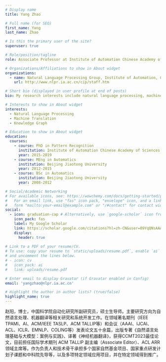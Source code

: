 ```yaml
---
# Display name
title: Yang Zhao

# Full name (for SEO)
first_name: Yang
last_name: Zhao

# Is this the primary user of the site?
superuser: true

# Role/position/tagline
role: Associate Professor at Institute of Automation Chinese Academy of Sciences

# Organizations/Affiliations to show in About widget
organizations:
  - name: Natural Language Processing Group, Institute of Automation, Chinese Academy of Sciences
    url: http://www.nlpr.ia.ac.cn/cip/staff.htm

# Short bio (displayed in user profile at end of posts)
bio: My research interests include natural language processing, machine translation and knowledge graph.

# Interests to show in About widget
interests:
  - Natural Language Processing
  - Machine Translation
  - Knowledge Graph

# Education to show in About widget
education:
  courses:
    - course: PhD in Pattern Recognition
      institution: Institute of Automation Chinese Academy of Sciences
      year: 2015-2019
    - course: MEng in Automatics
      institution: Beijing Jiaotong University
      year: 2012-2015
    - course: BSc in Automatics
      institution: Beijing Jiaotong University
      year: 2008-2012

# Social/Academic Networking
# For available icons, see: https://wowchemy.com/docs/getting-started/page-builder/#icons
#   For an email link, use "fas" icon pack, "envelope" icon, and a link in the
#   form "mailto:your-email@example.com" or "/#contact" for contact widget.
social:
  - icon: graduation-cap # Alternatively, use `google-scholar` icon from `ai` icon pack
    icon_pack: fas
    label: My Google Scholar
    link: https://scholar.google.com/citations?hl=zh-CN&user=09YqQNsAAAAJ
    display:
      header: true
      
# Link to a PDF of your resume/CV.
# To use: copy your resume to `static/uploads/resume.pdf`, enable `ai` icons in `params.yaml`,
# and uncomment the lines below.
# - icon: cv
#   icon_pack: ai
#   link: uploads/resume.pdf

# Enter email to display Gravatar (if Gravatar enabled in Config)
email: 'yangzhao@nlpr.ia.ac.cn'

# Highlight the author in author lists? (true/false)
highlight_name: true
---
```


赵阳，博士，中国科学院自动化研究所副研究员，硕士生导师。主要研究方向为自然语言处理、机器翻译等相关研究和系统开发工作。在领域著名期刊（IEEE TPAMI、AI、ACM/IEEE TASLP、ACM TALLIP等）和会议（AAAI、IJCAI、ACL、ICLR、EMNLP、COLING等）发表论文五十余篇，出版专著《自然语言处理基础与大模型：案例与实践》、译著《神经机器翻译》，获得CCMT2023最佳论文，目前担任国际学术期刊 ACM TALLIP 副主编（Associate Editor）、ACL ARR领域主席等。作为负责人和技术骨干承担多个国家自然基金项目、国家重点研发计划子课题和中科院先导等，以及多项特定领域应用项目，并在特定领域得到推广。
